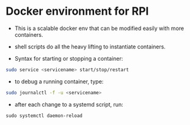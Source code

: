 # Docker environment for RPI

- This is a scalable docker env that can be modified easily with more containers.
- shell scripts do all the heavy lifting to instantiate containers. 

- Syntax for starting or stopping a container:

```bash
sudo service <servicename> start/stop/restart
```

- to debug a running container, type:

```bash
sudo journalctl -f -u <servicename>
```

- after each change to a systemd script, run:

```
sudo systemctl daemon-reload
```